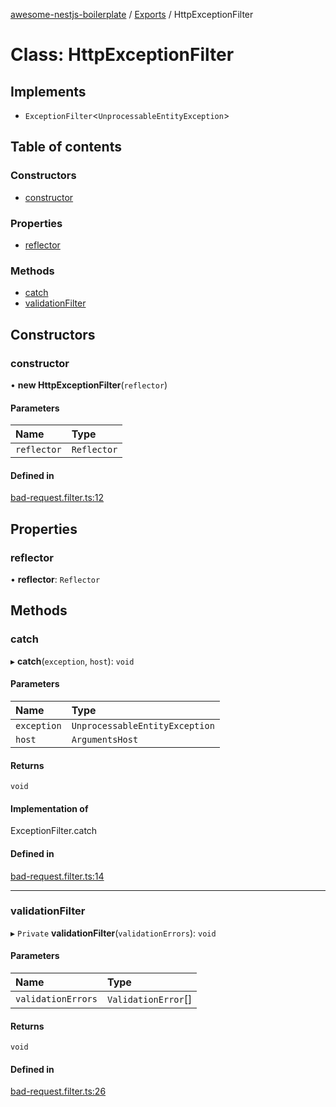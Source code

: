 [awesome-nestjs-boilerplate](../README.md) / [Exports](../modules.md) / HttpExceptionFilter

# Class: HttpExceptionFilter

## Implements

- `ExceptionFilter`<`UnprocessableEntityException`\>

## Table of contents

### Constructors

- [constructor](HttpExceptionFilter.md#constructor)

### Properties

- [reflector](HttpExceptionFilter.md#reflector)

### Methods

- [catch](HttpExceptionFilter.md#catch)
- [validationFilter](HttpExceptionFilter.md#validationfilter)

## Constructors

### constructor

• **new HttpExceptionFilter**(`reflector`)

#### Parameters

| Name | Type |
| :------ | :------ |
| `reflector` | `Reflector` |

#### Defined in

[bad-request.filter.ts:12](https://github.com/klub-deepak/poc_doc_generation_3/blob/a592bb2/src/filters/bad-request.filter.ts#L12)

## Properties

### reflector

• **reflector**: `Reflector`

## Methods

### catch

▸ **catch**(`exception`, `host`): `void`

#### Parameters

| Name | Type |
| :------ | :------ |
| `exception` | `UnprocessableEntityException` |
| `host` | `ArgumentsHost` |

#### Returns

`void`

#### Implementation of

ExceptionFilter.catch

#### Defined in

[bad-request.filter.ts:14](https://github.com/klub-deepak/poc_doc_generation_3/blob/a592bb2/src/filters/bad-request.filter.ts#L14)

___

### validationFilter

▸ `Private` **validationFilter**(`validationErrors`): `void`

#### Parameters

| Name | Type |
| :------ | :------ |
| `validationErrors` | `ValidationError`[] |

#### Returns

`void`

#### Defined in

[bad-request.filter.ts:26](https://github.com/klub-deepak/poc_doc_generation_3/blob/a592bb2/src/filters/bad-request.filter.ts#L26)
